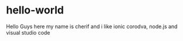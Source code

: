 # hello-world

Hello Guys
here my name is cherif and i like ionic corodva, node.js and visual studio code
